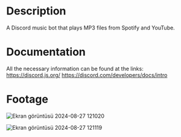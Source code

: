 # Description
A Discord music bot that plays MP3 files from Spotify and YouTube.

# Documentation
All the necessary information can be found at the links: 
https://discord.js.org/
https://discord.com/developers/docs/intro

# Footage
![Ekran görüntüsü 2024-08-27 121020](https://github.com/user-attachments/assets/c6a13c15-1f91-406c-ae19-2bc1626cd9a7)

![Ekran görüntüsü 2024-08-27 121119](https://github.com/user-attachments/assets/87ab0c1e-e85a-40d9-8a47-f64f586069ce)

